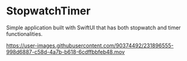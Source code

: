# StopwatchTimer
Simple application built with SwiftUI that has both stopwatch and timer functionalities.


https://user-images.githubusercontent.com/90374492/231896555-998d6887-c58d-4a7b-b618-6cdffbbfeb48.mov

